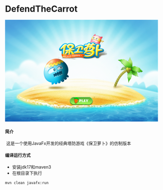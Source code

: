 # DefendTheCarrot
![](teaser.png)

####  简介

​	这是一个使用JavaFx开发的经典塔防游戏《保卫萝卜》的仿制版本

#### 编译运行方式

- 安装jdk17和maven3
- 在根目录下执行

```
mvn clean javafx:run
```
